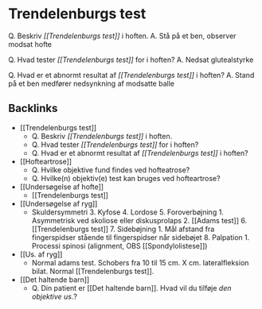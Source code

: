 # Trendelenburgs test
Q. Beskriv *[[Trendelenburgs test]]* i hoften.
A. Stå på et ben, observer modsat hofte

Q. Hvad tester *[[Trendelenburgs test]]* for i hoften?
A. Nedsat glutealstyrke

Q. Hvad er et abnormt resultat af *[[Trendelenburgs test]]* i hoften?
A. Stand på et ben medfører nedsynkning af modsatte balle

## Backlinks
* [[Trendelenburgs test]]
	* Q. Beskriv *[[Trendelenburgs test]]* i hoften.
	* Q. Hvad tester *[[Trendelenburgs test]]* for i hoften?
	* Q. Hvad er et abnormt resultat af *[[Trendelenburgs test]]* i hoften?
* [[Hofteartrose]]
	* Q. Hvilke objektive fund findes ved hofteatrose?
	* Q. Hvilke(n) objektiv(e) test kan bruges ved hofteartrose?
* [[Undersøgelse af hofte]]
	* [[Trendelenburgs test]]
* [[Undersøgelse af ryg]]
	*  Skuldersymmetri
	3\. Kyfose
	4\. Lordose
	5\. Foroverbøjning
		1\. Asymmetrisk ved skoliose eller diskusprolaps
		2\. [[Adams test]]
	6\. [[Trendelenburgs test]]
	7\. Sidebøjning
		1\. Mål afstand fra fingerspidser stående til fingerspidser når sidebøjet
	8\. Palpation
		1\. Processi spinosi (alignment, OBS [[Spondylolistese]])
* [[Us. af ryg]]
	* Normal adams test. Schobers fra 10 til 15 cm.  X cm. lateralfleksion bilat. Normal [[Trendelenburgs test]].
* [[Det haltende barn]]
	* Q. Din patient er [[Det haltende barn]]. Hvad vil du tilføje *den objektive us.*? 

<!-- #anki/tag/med/Orto #anki/deck/Medicine -->

<!-- {BearID:CF6268B5-1DFF-4C99-BB58-9236D3818342-17080-000033DDC570EC08} -->
